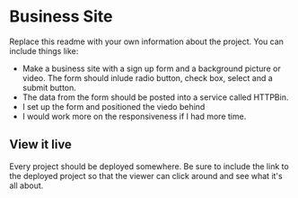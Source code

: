 # Business Site

Replace this readme with your own information about the project. You can include things like:

- Make a business site with a sign up form and a background picture or video. The form should inlude radio button, check box, select and a submit button.
- The data from the form should be posted into a service called HTTPBin.
- I set up the form and positioned the viedo behind
- I would work more on the responsiveness if I had more time.

## View it live
Every project should be deployed somewhere. Be sure to include the link to the deployed project so that the viewer can click around and see what it's all about.
